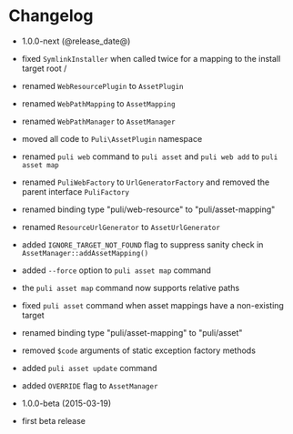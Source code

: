 Changelog
=========

* 1.0.0-next (@release_date@)

 * fixed `SymlinkInstaller` when called twice for a mapping to the install 
   target root /
 * renamed `WebResourcePlugin` to `AssetPlugin`
 * renamed `WebPathMapping` to `AssetMapping`
 * renamed `WebPathManager` to `AssetManager`
 * moved all code to `Puli\AssetPlugin` namespace
 * renamed `puli web` command to `puli asset` and `puli web add` to `puli asset map`
 * renamed `PuliWebFactory` to `UrlGeneratorFactory` and removed the parent
   interface `PuliFactory`
 * renamed binding type "puli/web-resource" to "puli/asset-mapping"
 * renamed `ResourceUrlGenerator` to `AssetUrlGenerator`
 * added `IGNORE_TARGET_NOT_FOUND` flag to suppress sanity check in `AssetManager::addAssetMapping()`
 * added `--force` option to `puli asset map` command
 * the `puli asset map` command now supports relative paths
 * fixed `puli asset` command when asset mappings have a non-existing target
 * renamed binding type "puli/asset-mapping" to "puli/asset"
 * removed `$code` arguments of static exception factory methods
 * added `puli asset update` command
 * added `OVERRIDE` flag to `AssetManager`
 
* 1.0.0-beta (2015-03-19)

 * first beta release

